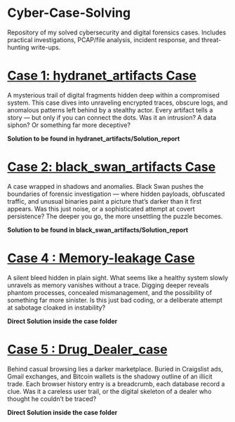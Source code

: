 # Cyber-Case-Solving
Repository of my solved cybersecurity and digital forensics cases. Includes practical investigations, PCAP/file analysis, incident response, and threat-hunting write-ups.

# [Case 1: hydranet_artifacts Case](https://github.com/Amithgowda0903/Cyber-Case-Solving/tree/main/hydranet_artifacts)
A mysterious trail of digital fragments hidden deep within a compromised system. This case dives into unraveling encrypted traces, obscure logs, and anomalous patterns left behind by a stealthy actor. Every artifact tells a story — but only if you can connect the dots. Was it an intrusion? A data siphon? Or something far more deceptive?

**Solution to be found in hydranet_artifacts/Solution_report**

# [Case 2: black_swan_artifacts Case](https://github.com/Amithgowda0903/Cyber-Case-Solving/tree/main/black_swan_artifacts)
A case wrapped in shadows and anomalies. Black Swan pushes the boundaries of forensic investigation — where hidden payloads, obfuscated traffic, and unusual binaries paint a picture that’s darker than it first appears. Was this just noise, or a sophisticated attempt at covert persistence? The deeper you go, the more unsettling the puzzle becomes.  

**Solution to be found in black_swan_artifacts/Solution_report**

# [Case 4 : Memory-leakage Case](https://github.com/Amithgowda0903/Cyber-Case-Solving/tree/main/Memory-leakage)
A silent bleed hidden in plain sight. What seems like a healthy system slowly unravels as memory vanishes without a trace. Digging deeper reveals phantom processes, concealed mismanagement, and the possibility of something far more sinister. Is this just bad coding, or a deliberate attempt at sabotage cloaked in instability?

**Direct Solution inside the case folder**

# [Case 5 : Drug_Dealer_case](https://github.com/Amithgowda0903/Cyber-Case-Solving/tree/main/Drug_Dealer_Case)
Behind casual browsing lies a darker marketplace. Buried in Craigslist ads, Gmail exchanges, and Bitcoin wallets is the shadowy outline of an illicit trade. Each browser history entry is a breadcrumb, each database record a clue. Was it a careless user trail, or the digital skeleton of a dealer who thought he couldn’t be traced?

**Direct Solution inside the case folder**
